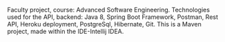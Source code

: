 Faculty project, course: Advanced Software Engineering. Technologies used for the API, backend: Java 8, Spring Boot Framework, Postman, Rest API, Heroku deployment, PostgreSql, Hibernate, Git. This is a Maven project, made within the IDE-Intellij IDEA.
